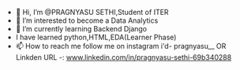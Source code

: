 - 👋 Hi, I’m @PRAGNYASU SETHI,Student of ITER 
- 👀 I’m interested to become a Data Analytics
- 🌱 I’m currently learning Backend Django
-    I have learned python,HTML,EDA(Learner Phase)
- 📫 How to reach me follow me on instagram i'd- pragnyasu__ OR Linkden URL -: www.linkedin.com/in/pragnyasu-sethi-69b340288

<!---
PRAGNYASU123/PRAGNYASU123 is a ✨ special ✨ repository because its `README.md` (this file) appears on your GitHub profile.
You can click the Preview link to take a look at your changes.
--->
